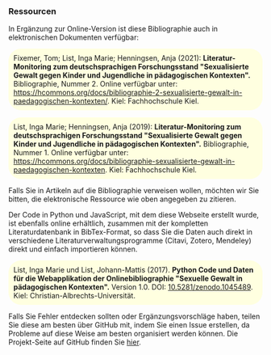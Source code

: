 ### Ressourcen

In Ergänzung zur Online-Version ist diese Bibliographie auch in elektronischen Dokumenten verfügbar:


<p style="background-color:LightYellow;padding:10px;border-radius:25px;">Fixemer, Tom; List, Inga Marie; Henningsen, Anja (2021): <b>Literatur-Monitoring zum deutschsprachigen Forschungsstand "Sexualisierte Gewalt gegen Kinder und Jugendliche in pädagogischen Kontexten".</b> Bibliographie, Nummer 2. Online verfügbar unter: <a href="https://hcommons.org/docs/bibliographie-2-sexualisierte-gewalt-in-paedagogischen-kontexten/">https://hcommons.org/docs/bibliographie-2-sexualisierte-gewalt-in-paedagogischen-kontexten/</a>. Kiel: Fachhochschule Kiel.</p>

<p style="background-color:LightYellow;padding:10px;border-radius:25px;">List, Inga Marie; Henningsen, Anja (2019): <b>Literatur-Monitoring zum deutschsprachigen Forschungsstand "Sexualisierte Gewalt gegen Kinder und Jugendliche in pädagogischen Kontexten".</b> Bibliographie, Nummer 1. Online verfügbar unter: <a href="https://hcommons.org/docs/bibliographie-sexualisierte-gewalt-in-paedagogischen-kontexten/">https://hcommons.org/docs/bibliographie-sexualisierte-gewalt-in-paedagogischen-kontexten</a>. Kiel: Fachhochschule Kiel.</p>

Falls Sie in Artikeln auf die Bibliographie verweisen wollen, möchten wir Sie bitten, die elektronische Ressource wie oben angegeben zu zitieren.

Der Code in Python und JavaScript, mit dem diese Webseite erstellt wurde, ist ebenfalls online erhältlich, zusammen mit der kompletten Literaturdatenbank in BibTex-Format, so dass Sie die Daten auch direkt in verschiedene Literaturverwaltungsprogramme (Citavi, Zotero, Mendeley) direkt und einfach importieren können.

<p style="background-color:LightYellow;padding:10px;border-radius:25px">
List, Inga Marie und List, Johann-Mattis (2017). <b>Python Code und Daten für die Webapplikation der Onlinebibliographie "Sexuelle Gewalt in pädagogischen Kontexten".</b> Version 1.0. DOI: <a href="https://doi.org/10.5281/zenodo.1045489">10.5281/zenodo.1045489</a>. Kiel: Christian-Albrechts-Universität.</p>

Falls Sie Fehler entdecken sollten oder Ergänzungsvorschläge haben, teilen Sie diese am besten über GitHub mit, indem Sie einen Issue erstellen, da Probleme auf diese Weise am besten organisiert werden können. Die Projekt-Seite auf GitHub finden Sie [hier](https://github.com/SeGePae/segepae).

 
